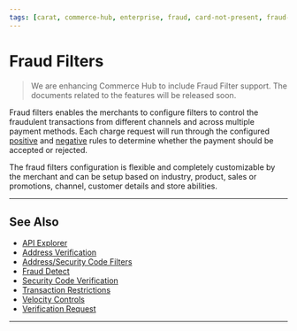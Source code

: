 ```yaml
---
tags: [carat, commerce-hub, enterprise, fraud, card-not-present, fraud-filters]
---
```



# Fraud Filters

<!-- theme: danger -->
> We are enhancing Commerce Hub to include Fraud Filter support. The documents related to the features will be released soon.


Fraud filters enables the merchants to configure filters to control the fraudulent transactions from different channels and across multiple payment methods. Each charge request will run through the configured [positive](#positivefilters) and [negative](#negativefilters) rules to determine whether the payment should be accepted or rejected.

The fraud filters configuration is flexible and completely customizable by the merchant and can be setup based on industry, product, sales or promotions, channel, customer details and store abilities.


<!---

---

## Positive Filters

Positive filters are used to configure a whitelist and allow the transaction to process based on specific criteria.
--->
<!-- theme: info -->
<!---
> Positive filters will override negative filters

| Filter | Variable | Case Sensitive |
| ----- | ------ | ----- |
| Card Number | `cardData` | N/A |
| Customer Reference | `customerId` | NO |

---

## Negative Filters

Negative filters are used to configure a blacklist and block the transaction based on specific criteria.

| Filter | Variable | Case Sensitive |
| ----- | ------ | ----- |
| Card Number | `cardData` | N/A |
| Customer Reference | `customerId` | NO |
| Billing Address | `billingAddress` | NO |
| Cardholder Name |`nameOnCard` | NO |
| Domain Name | `hostName` | NO |
| IP/Class C Address | `ipAddress` | N/A |
| Country | `country` | NO |
| Email Address/Domain | `email` | NO |
| BIN | `cardData` | NO |

--->

---

## See Also

- [API Explorer](../api/?type=post&path=/payments-vas/v1/accounts/verification)
- [Address Verification](?path=docs/Resources/Guides/Fraud/Address-Verification.md)
- [Address/Security Code Filters](?path=docs/Resources/Guides/Fraud/Fraud-Settings-AVS-CVV.md)
- [Fraud Detect](?path=docs/Resources/Guides/Fraud/Fraud-Detect.md)
- [Security Code Verification](?path=docs/Resources/Guides/Fraud/Security-Code.md)
- [Transaction Restrictions](?path=docs/Resources/Guides/Fraud/Fraud-Settings-Restrictions.md)
- [Velocity Controls](?path=docs/Resources/Guides/Fraud/Fraud-Settings-Velocity.md)
- [Verification Request](?path=docs/Resources/API-Documents/Payments_VAS/Verification.md)

---